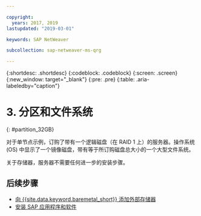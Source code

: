 ```yaml
---

copyright:
  years: 2017, 2019
lastupdated: "2019-03-01"

keywords: SAP NetWeaver

subcollection: sap-netweaver-ms-qrg

---
```


{:shortdesc: .shortdesc}
{:codeblock: .codeblock}
{:screen: .screen}
{:new_window: target="_blank"}
{:pre: .pre}
{:table: .aria-labeledby="caption"}

# 3. 分区和文件系统
{: #partition_32GB}

对于单节点示例，订购了带有一个逻辑磁盘（在 RAID 1 上）的服务器。操作系统 (OS) 中显示了一个镜像磁盘，带有等于所订购磁盘总大小的一个大型文件系统。

关于存储器，服务器不需要任何进一步的安装步骤。

## 后续步骤

  * [向 {{site.data.keyword.baremetal_short}} 添加外部存储器](/docs/infrastructure/sap-netweaver-ms-qrg?topic=sap-netweaver-ms-qrg-storage)
  * [安装 SAP 应用程序和软件](/docs/infrastructure/sap-netweaver-ms-qrg?topic=sap-netweaver-ms-qrg-install_landscape)
